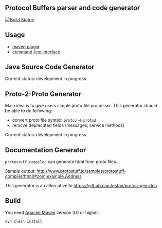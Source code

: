 Protocol Buffers parser and code generator
------------------------------------------

[![Build Status](https://travis-ci.org/protostuff/protostuff-compiler.svg?branch=master)](https://travis-ci.org/protostuff/protostuff-compiler)

Usage
-----

* [maven plugin](https://github.com/protostuff/protostuff-compiler/wiki/Maven-Plugin)
* [command-line interface](https://github.com/protostuff/protostuff-compiler/wiki/Command-line-interface)

Java Source Code Generator
--------------------------

Current status: development in progress.

Proto-2-Proto Generator
-----------------------

Main idea is to give users simple proto file processor. This generator should
be able to do following:

* convert proto file syntax: `proto3` -> `proto2`
* remove deprecated fields (messages, service methods)

Current status: development in progress.

Documentation Generator
-----------------------

`protostuff-compiler` can generate html from proto files.

Sample output: http://www.protostuff.io/samples/protostuff-compiler/html/#com.example.Address

This generator is an alternative to https://github.com/estan/protoc-gen-doc

Build
-----

You need [Apache Maven](https://maven.apache.org/) version 3.0 or higher.

```
mvn clean install
```
